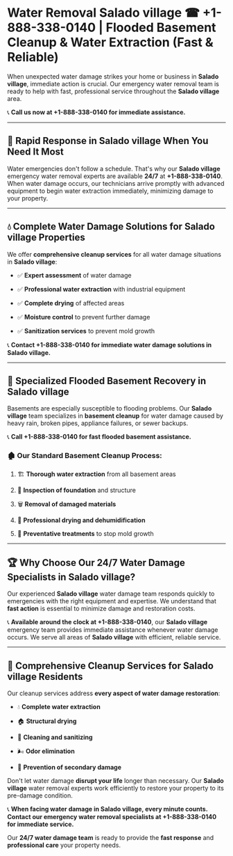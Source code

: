 # Water Removal Salado village ☎ +1-888-338-0140 | Flooded Basement Cleanup & Water Extraction (Fast & Reliable)

When unexpected water damage strikes your home or business in **Salado village**, immediate action is crucial. Our emergency water removal team is ready to help with fast, professional service throughout the **Salado village** area. 

📞 **Call us now at +1-888-338-0140 for immediate assistance.**
---
## 🚀 Rapid Response in Salado village When You Need It Most
Water emergencies don't follow a schedule. That's why our **Salado village** emergency water removal experts are available **24/7** at **+1-888-338-0140**. When water damage occurs, our technicians arrive promptly with advanced equipment to begin water extraction immediately, minimizing damage to your property.
---
## 💧 Complete Water Damage Solutions for Salado village Properties
We offer **comprehensive cleanup services** for all water damage situations in **Salado village**:
- ✅ **Expert assessment** of water damage  
- ✅ **Professional water extraction** with industrial equipment  
- ✅ **Complete drying** of affected areas  
- ✅ **Moisture control** to prevent further damage  
- ✅ **Sanitization services** to prevent mold growth  
📞 **Contact +1-888-338-0140 for immediate water damage solutions in Salado village.**
---
## 🌊 Specialized Flooded Basement Recovery in Salado village
Basements are especially susceptible to flooding problems. Our **Salado village** team specializes in **basement cleanup** for water damage caused by heavy rain, broken pipes, appliance failures, or sewer backups. 
📞 **Call +1-888-338-0140 for fast flooded basement assistance.**
### 🏚️ Our Standard Basement Cleanup Process:
1. 🏗️ **Thorough water extraction** from all basement areas  
2. 🔎 **Inspection of foundation** and structure  
3. 🗑️ **Removal of damaged materials**  
4. 💨 **Professional drying and dehumidification**  
5. 🚫 **Preventative treatments** to stop mold growth  
---
## 🏆 Why Choose Our 24/7 Water Damage Specialists in Salado village?
Our experienced **Salado village** water damage team responds quickly to emergencies with the right equipment and expertise. We understand that **fast action** is essential to minimize damage and restoration costs.
📞 **Available around the clock at +1-888-338-0140**, our **Salado village** emergency team provides immediate assistance whenever water damage occurs. We serve all areas of **Salado village** with efficient, reliable service.
---
## 🧹 Comprehensive Cleanup Services for Salado village Residents
Our cleanup services address **every aspect of water damage restoration**:
- 💧 **Complete water extraction**  
- 🏠 **Structural drying**  
- 🧼 **Cleaning and sanitizing**  
- 🌬️ **Odor elimination**  
- 🚫 **Prevention of secondary damage**  
Don't let water damage **disrupt your life** longer than necessary. Our **Salado village** water removal experts work efficiently to restore your property to its pre-damage condition.
📞 **When facing water damage in Salado village, every minute counts. Contact our emergency water removal specialists at +1-888-338-0140 for immediate service.**
Our **24/7 water damage team** is ready to provide the **fast response** and **professional care** your property needs.
